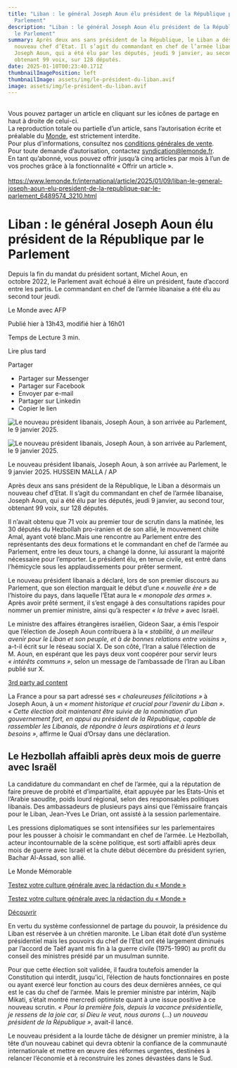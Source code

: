```yaml
---
title: "Liban : le général Joseph Aoun élu président de la République par le
  Parlement"
description: "Liban : le général Joseph Aoun élu président de la République par
  le Parlement"
summary: Après deux ans sans président de la République, le Liban a désormais un
  nouveau chef d’Etat. Il s’agit du commandant en chef de l’armée libanaise,
  Joseph Aoun, qui a été élu par les députés, jeudi 9 janvier, au second tour,
  obtenant 99 voix, sur 128 députés.
date: 2025-01-10T00:23:40.171Z
thumbnailImagePosition: left
thumbnailImage: assets/img/le-président-du-liban.avif
image: assets/img/le-président-du-liban.avif
---
```

<!--StartFragment-->

\
Vous pouvez partager un article en cliquant sur les icônes de partage en haut à droite de celui-ci.\
La reproduction totale ou partielle d’un article, sans l’autorisation écrite et préalable du [Monde](https://www.lemonde.fr), est strictement interdite.\
Pour plus d’informations, consultez nos [conditions générales de vente](https://moncompte.lemonde.fr/cgv).\
Pour toute demande d’autorisation, contactez [syndication@lemonde.fr](mailto:syndication@lemonde.fr).\
En tant qu’abonné, vous pouvez offrir jusqu’à cinq articles par mois à l’un de vos proches grâce à la fonctionnalité « Offrir un article ».\
\
<https://www.lemonde.fr/international/article/2025/01/09/liban-le-general-joseph-aoun-elu-president-de-la-republique-par-le-parlement_6489574_3210.html>

# Liban : le général Joseph Aoun élu président de la République par le Parlement

Depuis la fin du mandat du président sortant, Michel Aoun, en octobre 2022, le Parlement avait échoué à élire un président, faute d’accord entre les partis. Le commandant en chef de l’armée libanaise a été élu au second tour jeudi.

Le Monde avec AFP

Publié hier à 13h43, modifié hier à 16h01

Temps de Lecture 3 min.

Lire plus tard

Partager

* Partager sur Messenger
* Partager sur Facebook
* Envoyer par e-mail
* Partager sur Linkedin
* Copier le lien

![Le nouveau président libanais, Joseph Aoun, à son arrivée au Parlement, le 9 janvier 2025. ](https://img.lemde.fr/2025/01/09/0/0/8640/5760/664/0/75/0/b286b18_ftp-import-images-1-us484uijq06i-73f3e792fc2c4f4abe1e0ac7371aaff5-0-0cc6fda4cbfc4656af9bf24318271266.jpg)

![Le nouveau président libanais, Joseph Aoun, à son arrivée au Parlement, le 9 janvier 2025. ](https://img.lemde.fr/2025/01/09/0/0/8640/5760/664/0/75/0/b286b18_ftp-import-images-1-us484uijq06i-73f3e792fc2c4f4abe1e0ac7371aaff5-0-0cc6fda4cbfc4656af9bf24318271266.jpg)

Le nouveau président libanais, Joseph Aoun, à son arrivée au Parlement, le 9 janvier 2025. HUSSEIN MALLA / AP

Après deux ans sans président de la République, le Liban a désormais un nouveau chef d’Etat. Il s’agit du commandant en chef de l’armée libanaise, Joseph Aoun, qui a été élu par les députés, jeudi 9 janvier, au second tour, obtenant 99 voix, sur 128 députés.

Il n’avait obtenu que 71 voix au premier tour de scrutin dans la matinée, les 30 députés du Hezbollah pro-iranien et de son allié, le mouvement chiite Amal, ayant voté blanc.Mais une rencontre au Parlement entre des représentants des deux formations et le commandant en chef de l’armée au Parlement, entre les deux tours, a changé la donne, lui assurant la majorité nécessaire pour l’emporter. Le président élu, en tenue civile, est entré dans l’hémicycle sous les applaudissements pour prêter serment.

Le nouveau président libanais a déclaré, lors de son premier discours au Parlement, que son élection marquait le début d’une *« nouvelle ère »* de l’histoire du pays, dans laquelle l’Etat aura le *« monopole des armes ».* Après avoir prêté serment, il s’est engagé à des consultations rapides pour nommer un premier ministre, ainsi qu’à respecter *« la trêve »* avec Israël.

Le ministre des affaires étrangères israélien, Gideon Saar, a émis l’espoir que l’élection de Joseph Aoun contribuera à la *« stabilité, à un meilleur avenir pour le Liban et son peuple, et à de bonnes relations entre voisins »*, a-t-il écrit sur le réseau social X. De son côté, l’Iran a salué l’élection de M. Aoun, en espérant que les pays deux vont coopérer pour servir leurs *« intérêts communs »*, selon un message de l’ambassade de l’Iran au Liban publié sur X.

[3rd party ad content](https://1891919b9c1986f4ebabd829f4b43457.safeframe.googlesyndication.com/safeframe/1-0-40/html/container.html)

La France a pour sa part adressé ses *« chaleureuses félicitations »* à Joseph Aoun, à un *« moment historique et crucial pour l’avenir du Liban »*. *« Cette élection doit maintenant être suivie de la nomination d’un gouvernement fort, en appui au président de la République, capable de rassembler les Libanais, de répondre à leurs aspirations et à leurs besoins »*, affirme le Quai d’Orsay dans une déclaration.

## Le Hezbollah affaibli après deux mois de guerre avec Israël

La candidature du commandant en chef de l’armée, qui a la réputation de faire preuve de probité et d’impartialité, était appuyée par les Etats-Unis et l’Arabie saoudite, poids lourd régional, selon des responsables politiques libanais. Des ambassadeurs de plusieurs pays ainsi que l’émissaire français pour le Liban, Jean-Yves Le Drian, ont assisté à la session parlementaire.

Les pressions diplomatiques se sont intensifiées sur les parlementaires pour les pousser à choisir le commandant en chef de l’armée. Le Hezbollah, acteur incontournable de la scène politique, est sorti affaibli après deux mois de guerre avec Israël et la chute début décembre du président syrien, Bachar Al-Assad, son allié.

Le Monde Mémorable

[Testez votre culture générale avec la rédaction du « Monde »](https://www.lemonde.fr/memorable/?rfextension=inread)

[Testez votre culture générale avec la rédaction du « Monde »](https://www.lemonde.fr/memorable/?rfextension=inread)

[Découvrir](https://www.lemonde.fr/memorable/?rfextension=inread)

En vertu du système confessionnel de partage du pouvoir, la présidence du Liban est réservée à un chrétien maronite. Le Liban était doté d’un système présidentiel mais les pouvoirs du chef de l’Etat ont été largement diminués par l’accord de Taëf ayant mis fin à la guerre civile (1975-1990) au profit du conseil des ministres présidé par un musulman sunnite.

Pour que cette élection soit validée, il faudra toutefois amender la Constitution qui interdit, jusqu’ici, l’élection de hauts fonctionnaires en poste ou ayant exercé leur fonction au cours des deux dernières années, ce qui est le cas du chef de l’armée. Mais le premier ministre par intérim, Najib Mikati, s’était montré mercredi optimiste quant à une issue positive à ce nouveau scrutin. *« Pour la première fois, depuis la vacance présidentielle, je ressens de la joie car, si Dieu le veut, nous aurons* (…) *un nouveau président de la République »*, avait-il lancé.

Le nouveau président a la lourde tâche de désigner un premier ministre, à la tête d’un nouveau cabinet qui devra obtenir la confiance de la communauté internationale et mettre en œuvre des réformes urgentes, destinées à relancer l’économie et à reconstruire les zones dévastées dans le Sud.

<!--EndFragment-->